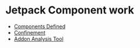# Jetpack Component work

- [Components Defined](components.md)
- [Confinement](confinement.md)
- [Addon Analysis Tool](analysis-tool.md)

